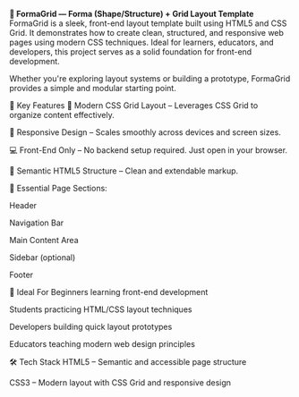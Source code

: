 **🎨 FormaGrid — Forma (Shape/Structure) + Grid Layout Template**
FormaGrid is a sleek, front-end layout template built using HTML5 and CSS Grid. It demonstrates how to create clean, structured, and responsive web pages using modern CSS techniques. Ideal for learners, educators, and developers, this project serves as a solid foundation for front-end development.

Whether you're exploring layout systems or building a prototype, FormaGrid provides a simple and modular starting point.

📌 Key Features
🧱 Modern CSS Grid Layout – Leverages CSS Grid to organize content effectively.

📱 Responsive Design – Scales smoothly across devices and screen sizes.

💻 Front-End Only – No backend setup required. Just open in your browser.

🧩 Semantic HTML5 Structure – Clean and extendable markup.

🧭 Essential Page Sections:

Header

Navigation Bar

Main Content Area

Sidebar (optional)

Footer

🎯 Ideal For
Beginners learning front-end development

Students practicing HTML/CSS layout techniques

Developers building quick layout prototypes

Educators teaching modern web design principles

🛠️ Tech Stack
HTML5 – Semantic and accessible page structure

CSS3 – Modern layout with CSS Grid and responsive design
